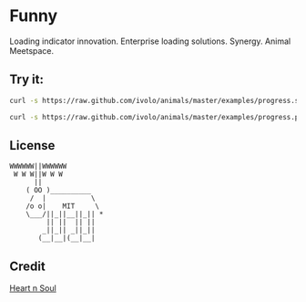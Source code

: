 

# Funny

Loading indicator innovation. Enterprise loading solutions. Synergy.
Animal Meetspace.

## Try it:

```bash
curl -s https://raw.github.com/ivolo/animals/master/examples/progress.sh | sh
```

```bash
curl -s https://raw.github.com/ivolo/animals/master/examples/progress.py | python
```

## License

```
WWWWWW||WWWWWW
 W W W||W W W
      ||
    ( OO )__________
     /  |           \
    /o o|    MIT     \
    \___/||_||__||_|| *
         || ||  || ||
        _||_|| _||_||
       (__|__|(__|__|
```

## Credit

[Heart n Soul](http://www.heartnsoul.com/ascii_art/ascii_animals_indx.htm)